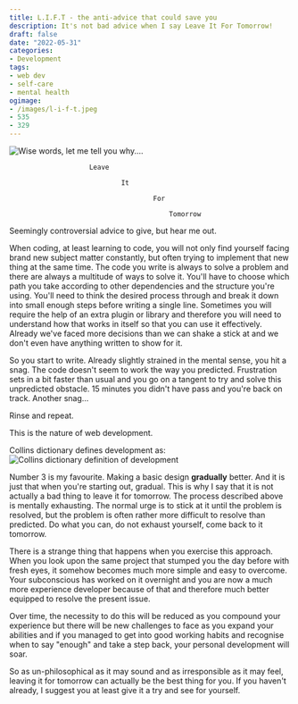 ```yaml
---
title: L.I.F.T - the anti-advice that could save you
description: It's not bad advice when I say Leave It For Tomorrow!
draft: false
date: "2022-05-31"
categories:
- Development
tags:
- web dev
- self-care
- mental health
ogimage:
- /images/l-i-f-t.jpeg
- 535
- 329
---
```


![Wise words, let me tell you why....](/images/l-i-f-t.jpeg)

                        Leave 

                                It 

                                        For 

                                            Tomorrow 

Seemingly controversial advice to give, but hear me out.

When coding, at least learning to code, you will not only find yourself facing brand new subject matter constantly, but often trying to implement that new thing at the same time. The code you write is always to solve a problem and there are always a multitude of ways to solve it. You'll have to choose which path you take according to other dependencies and the structure you're using. You'll need to think the desired process through and break it down into small enough steps before writing a single line. Sometimes you will require the help of an extra plugin or library and therefore you will need to understand how that works in itself so that you can use it effectively. Already we've faced more decisions than we can shake a stick at and we don't even have anything written to show for it.

So you start to write. Already slightly strained in the mental sense, you hit a snag. The code doesn't seem to work the way you predicted. Frustration sets in a bit faster than usual and you go on a tangent to try and solve this unpredicted obstacle. 15 minutes you didn't have pass and you're back on track. Another snag...

Rinse and repeat.

This is the nature of web development.

Collins dictionary defines development as:
![Collins dictionary definition of development](/images/l-i-f-t-01.png)

Number 3 is my favourite. Making a basic design **gradually** better. And it is just that when you're starting out, gradual. This is why I say that it is not actually a bad thing to leave it for tomorrow. The process described above is mentally exhausting. The normal urge is to stick at it until the problem is resolved, but the problem is often rather more difficult to resolve than predicted. Do what you can, do not exhaust yourself, come back to it tomorrow.

There is a strange thing that happens when you exercise this approach. When you look upon the same project that stumped you the day before with fresh eyes, it somehow becomes much more simple and easy to overcome. Your subconscious has worked on it overnight and you are now a much more experience developer because of that and therefore much better equipped to resolve the present issue.

Over time, the necessity to do this will be reduced as you compound your experience but there will be new challenges to face as you expand your abilities and if you managed to get into good working habits and recognise when to say "enough" and take a step back, your personal development will soar.

So as un-philosophical as it may sound and as irresponsible as it may feel, leaving it for tomorrow can actually be the best thing for you. If you haven't already, I suggest you at least give it a try and see for yourself.
